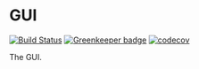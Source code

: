 # GUI

[![Build Status](https://travis-ci.org/intel-hpdd/GUI.svg?branch=master)](https://travis-ci.org/intel-hpdd/GUI)
[![Greenkeeper badge](https://badges.greenkeeper.io/intel-hpdd/GUI.svg)](https://greenkeeper.io/)
[![codecov](https://codecov.io/gh/intel-hpdd/GUI/branch/master/graph/badge.svg)](https://codecov.io/gh/intel-hpdd/GUI)

The GUI.
